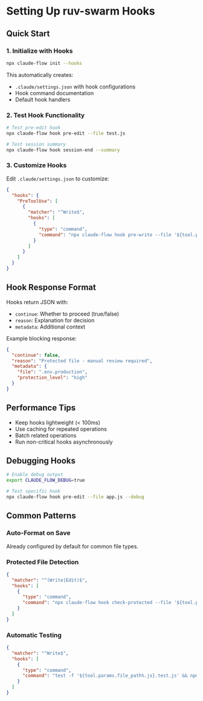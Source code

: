 # Setting Up ruv-swarm Hooks

## Quick Start

### 1. Initialize with Hooks

```bash
npx claude-flow init --hooks
```

This automatically creates:

- `.claude/settings.json` with hook configurations
- Hook command documentation
- Default hook handlers

### 2. Test Hook Functionality

```bash
# Test pre-edit hook
npx claude-flow hook pre-edit --file test.js

# Test session summary
npx claude-flow hook session-end --summary
```

### 3. Customize Hooks

Edit `.claude/settings.json` to customize:

```json
{
  "hooks": {
    "PreToolUse": [
      {
        "matcher": "^Write$",
        "hooks": [
          {
            "type": "command",
            "command": "npx claude-flow hook pre-write --file '${tool.params.file_path}'"
          }
        ]
      }
    ]
  }
}
```

## Hook Response Format

Hooks return JSON with:

- `continue`: Whether to proceed (true/false)
- `reason`: Explanation for decision
- `metadata`: Additional context

Example blocking response:

```json
{
  "continue": false,
  "reason": "Protected file - manual review required",
  "metadata": {
    "file": ".env.production",
    "protection_level": "high"
  }
}
```

## Performance Tips

- Keep hooks lightweight (< 100ms)
- Use caching for repeated operations
- Batch related operations
- Run non-critical hooks asynchronously

## Debugging Hooks

```bash
# Enable debug output
export CLAUDE_FLOW_DEBUG=true

# Test specific hook
npx claude-flow hook pre-edit --file app.js --debug
```

## Common Patterns

### Auto-Format on Save

Already configured by default for common file types.

### Protected File Detection

```json
{
  "matcher": "^(Write|Edit)$",
  "hooks": [
    {
      "type": "command",
      "command": "npx claude-flow hook check-protected --file '${tool.params.file_path}'"
    }
  ]
}
```

### Automatic Testing

```json
{
  "matcher": "^Write$",
  "hooks": [
    {
      "type": "command",
      "command": "test -f '${tool.params.file_path%.js}.test.js' && npm test '${tool.params.file_path%.js}.test.js'"
    }
  ]
}
```
